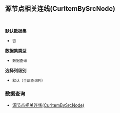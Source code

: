 ## 源节点相关连线(CurItemBySrcNode) <!-- {docsify-ignore-all} -->



<br>
<p class="panel-title"><b>默认数据集</b></p>

* `否`

<p class="panel-title"><b>数据集类型</b></p>

* `数据查询`

<p class="panel-title"><b>选择列级别</b></p>

* `默认（全部查询列）`




### 数据查询
  * [源节点相关连线(CurItemBySrcNode)](module/extension/PSDELogicLink/query/CurItemBySrcNode)
